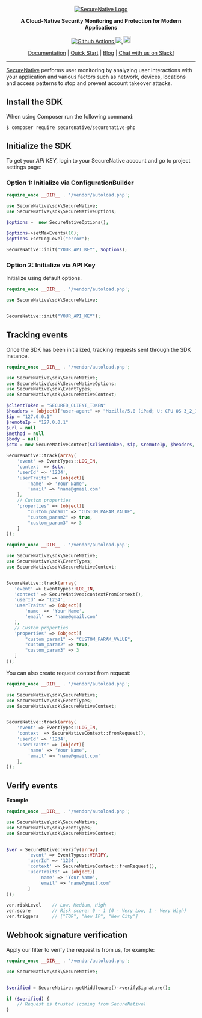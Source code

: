 <p align="center">
  <a href="https://www.securenative.com"><img src="https://user-images.githubusercontent.com/45174009/77826512-f023ed80-7120-11ea-80e0-58aacde0a84e.png" alt="SecureNative Logo"/></a>
</p>

<p align="center">
  <b>A Cloud-Native Security Monitoring and Protection for Modern Applications</b>
</p>
<p align="center">
  <a href="https://github.com/securenative/securenative-php">
    <img alt="Github Actions" src="https://github.com/securenative/securenative-php/workflows/CI/badge.svg">
  </a>
  <a href="https://codecov.io/gh/securenative/securenative-php">
    <img src="https://codecov.io/gh/securenative/securenative-php/branch/master/graph/badge.svg" />
  </a>
  <a href="https://packagist.org/packages/securenative/securenative-php">
  <img src="https://img.shields.io/packagist/v/securenative/securenative-php" alt="npm version" height="20">
    </a>
</p>
<p align="center">
  <a href="https://docs.securenative.com">Documentation</a> |
  <a href="https://docs.securenative.com/quick-start">Quick Start</a> |
  <a href="https://blog.securenative.com">Blog</a> |
  <a href="">Chat with us on Slack!</a>
</p>
<hr/>


[SecureNative](https://www.securenative.com/) performs user monitoring by analyzing user interactions with your application and various factors such as network, devices, locations and access patterns to stop and prevent account takeover attacks.

## Install the SDK

When using Composer run the following command:
```shell script
$ composer require securenative/securenative-php
```

## Initialize the SDK

To get your *API KEY*, login to your SecureNative account and go to project settings page:

### Option 1: Initialize via ConfigurationBuilder
```php
require_once __DIR__ . '/vendor/autoload.php';

use SecureNative\sdk\SecureNative;
use SecureNative\sdk\SecureNativeOptions;

$options =  new SecureNativeOptions();

$options->setMaxEvents(10);
$options->setLogLevel("error");

SecureNative::init("YOUR_API_KEY", $options);
```
### Option 2: Initialize via API Key

Initialize using default options.

```php
require_once __DIR__ . '/vendor/autoload.php';

use SecureNative\sdk\SecureNative;


SecureNative::init("YOUR_API_KEY");
```

## Tracking events

Once the SDK has been initialized, tracking requests sent through the SDK
instance.

```php
require_once __DIR__ . '/vendor/autoload.php';

use SecureNative\sdk\SecureNative;
use SecureNative\sdk\SecureNativeOptions;
use SecureNative\sdk\EventTypes;
use SecureNative\sdk\SecureNativeContext;

$clientToken = "SECURED_CLIENT_TOKEN"
$headers = (object)["user-agent" => "Mozilla/5.0 (iPad; U; CPU OS 3_2_1 like Mac OS X; en-us"] // User-Agent header is important to get device information!
$ip = "127.0.0.1"
$remoteIp = "127.0.0.1"
$url = null
$method = null
$body = null
$ctx = new SecureNativeContext($clientToken, $ip, $remoteIp, $headers, $url, $method, $body);

SecureNative::track(array(
    'event' => EventTypes::LOG_IN,
    'context' => $ctx,
    'userId' => '1234',
    'userTraits' => (object)[
        'name' => 'Your Name',
        'email' => 'name@gmail.com'
    ],
    // Custom properties
    'properties' => (object)[
        "custom_param1" => "CUSTOM_PARAM_VALUE",
        "custom_param2" => true,
        "custom_param3" => 3
    ]
));
 ```

 ```php
require_once __DIR__ . '/vendor/autoload.php';

use SecureNative\sdk\SecureNative;
use SecureNative\sdk\EventTypes;
use SecureNative\sdk\SecureNativeContext;


SecureNative::track(array(
    'event' => EventTypes::LOG_IN,
    'context' => SecureNative::contextFromContext(),
    'userId' => '1234',
    'userTraits' => (object)[
        'name' => 'Your Name',
        'email' => 'name@gmail.com'
    ],
    // Custom properties
    'properties' => (object)[
        "custom_param1" => "CUSTOM_PARAM_VALUE",
        "custom_param2" => true,
        "custom_param3" => 3
    ]
));
 ```

You can also create request context from request:

```php
require_once __DIR__ . '/vendor/autoload.php';

use SecureNative\sdk\SecureNative;
use SecureNative\sdk\EventTypes;
use SecureNative\sdk\SecureNativeContext;


SecureNative::track(array(
    'event' => EventTypes::LOG_IN,
    'context' => SecureNativeContext::fromRequest(),
    'userId' => '1234',
    'userTraits' => (object)[
        'name' => 'Your Name',
        'email' => 'name@gmail.com'
    ],
));
```

## Verify events

**Example**

```php
require_once __DIR__ . '/vendor/autoload.php';

use SecureNative\sdk\SecureNative;
use SecureNative\sdk\EventTypes;
use SecureNative\sdk\SecureNativeContext;


$ver = SecureNative::verify(array(
        'event' => EventTypes::VERIFY,
        'userId' => '1234',
        'context' => SecureNativeContext::fromRequest(),
        'userTraits' => (object)[
            'name' => 'Your Name',
            'email' => 'name@gmail.com'
        ]
));

ver.riskLevel    // Low, Medium, High
ver.score        // Risk score: 0 - 1 (0 - Very Low, 1 - Very High)
ver.triggers     // ["TOR", "New IP", "New City"]
```

## Webhook signature verification

Apply our filter to verify the request is from us, for example:

```php
require_once __DIR__ . '/vendor/autoload.php';

use SecureNative\sdk\SecureNative;


$verified = SecureNative::getMiddleware()->verifySignature();

if ($verified) {
    // Request is trusted (coming from SecureNative) 
}
 ```